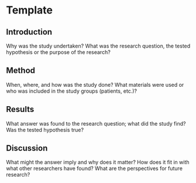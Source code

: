 # Template

## Introduction

Why was the study undertaken? What was the research question, the tested hypothesis or the purpose of the research?

## Method

When, where, and how was the study done? What materials were used or who was included in the study groups (patients, etc.)?

## Results

What answer was found to the research question; what did the study find? Was the tested hypothesis true?

## Discussion

What might the answer imply and why does it matter? How does it fit in with what other researchers have found? What are the perspectives for future research?
